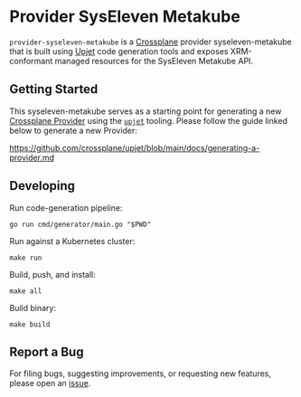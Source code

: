 # Provider SysEleven Metakube

`provider-syseleven-metakube` is a [Crossplane](https://crossplane.io/) provider
syseleven-metakube that is built using [Upjet](https://github.com/crossplane/upjet) code
generation tools and exposes XRM-conformant managed resources for the SysEleven Metakube
API.

## Getting Started

This syseleven-metakube serves as a starting point for generating a new [Crossplane Provider](https://docs.crossplane.io/latest/packages/providers/) using the [`upjet`](https://github.com/crossplane/upjet) tooling. Please follow the guide linked below to generate a new Provider:

https://github.com/crossplane/upjet/blob/main/docs/generating-a-provider.md

## Developing

Run code-generation pipeline:
```console
go run cmd/generator/main.go "$PWD"
```

Run against a Kubernetes cluster:

```console
make run
```

Build, push, and install:

```console
make all
```

Build binary:

```console
make build
```

## Report a Bug

For filing bugs, suggesting improvements, or requesting new features, please
open an [issue](https://github.com/codecentric/provider-syseleven-metakube/issues).

